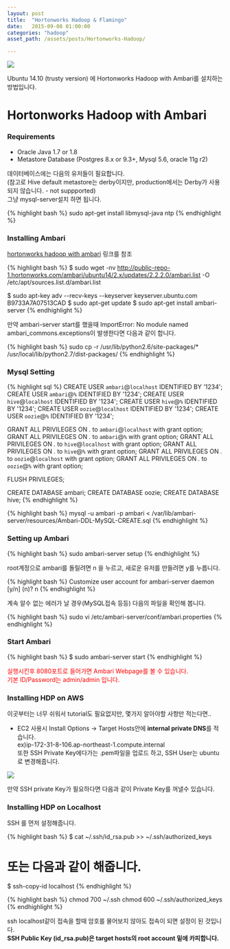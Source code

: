 ```yaml
---
layout: post
title:  "Hortonworks Hadoop & Flamingo"
date:   2015-09-08 01:00:00
categories: "hadoop"
asset_path: /assets/posts/Hortonworks-Hadoop/

---
```

<div>
    <img src="{{ page.asset_path }}HWX-RGB-full-tagline.png" class="img-responsive img-rounded">
</div>

Ubuntu 14.10 (trusty version) 에 Hortonworks Hadoop with Ambari를 설치하는 방법입니다.

# Hortonworks Hadoop with Ambari

### Requirements

* Oracle Java 1.7 or 1.8
* Metastore Database (Postgres 8.x or 9.3+, Mysql 5.6, oracle 11g r2)
  
데이터베이스에는 다음의 유저들이 필요합니다. <br>
(참고로 Hive default metastore는 derby이지만, production에서는 Derby가 사용되지 않습니다. - not suppported)<br>
그냥 mysql-server설치 하면 됩니다.

{% highlight bash %}
sudo apt-get install libmysql-java ntp
{% endhighlight %}


### Installing Ambari

[hortonworks hadoop with ambari][hortonworks hadoop with ambari] 링크를 참조

{% highlight bash %}
$ sudo wget -nv http://public-repo-1.hortonworks.com/ambari/ubuntu14/2.x/updates/2.2.2.0/ambari.list -O /etc/apt/sources.list.d/ambari.list

$ sudo apt-key adv --recv-keys --keyserver keyserver.ubuntu.com B9733A7A07513CAD
$ sudo apt-get update
$ sudo apt-get install ambari-server
{% endhighlight %}

만약 ambari-server start를 했을때 ImportError: No module named ambari_commons.exceptions이 발생한다면 다음과 같이 합니다.

{% highlight bash %}
sudo cp -r /usr/lib/python2.6/site-packages/* /usr/local/lib/python2.7/dist-packages/
{% endhighlight %}


### Mysql Setting

{% highlight sql %}
CREATE USER `ambari`@`localhost` IDENTIFIED BY '1234';
CREATE USER `ambari`@`%` IDENTIFIED BY '1234';
CREATE USER `hive`@`localhost` IDENTIFIED BY '1234';
CREATE USER `hive`@`%` IDENTIFIED BY '1234';
CREATE USER `oozie`@`localhost` IDENTIFIED BY '1234';
CREATE USER `oozie`@`%` IDENTIFIED BY '1234';

GRANT ALL PRIVILEGES ON *.* to `ambari`@`localhost` with grant option;
GRANT ALL PRIVILEGES ON *.* to `ambari`@`%` with grant option;
GRANT ALL PRIVILEGES ON *.* to `hive`@`localhost` with grant option;
GRANT ALL PRIVILEGES ON *.* to `hive`@`%` with grant option;
GRANT ALL PRIVILEGES ON *.* to `oozie`@`localhost` with grant option;
GRANT ALL PRIVILEGES ON *.* to `oozie`@`%` with grant option;

FLUSH PRIVILEGES;

CREATE DATABASE ambari;
CREATE DATABASE oozie;
CREATE DATABASE hive;
{% endhighlight %}

{% highlight bash %}
mysql -u ambari -p ambari < /var/lib/ambari-server/resources/Ambari-DDL-MySQL-CREATE.sql
{% endhighlight %}

### Setting up Ambari

{% highlight bash %}
sudo ambari-server setup
{% endhighlight %}

root계정으로 ambari를 돌릴려면 n 을 누르고, 새로운 유저를 만들려면 y를 누릅니다.

{% highlight bash %}
Customize user account for ambari-server daemon [y/n] (n)? n
{% endhighlight %}

계속 알수 없는 에러가 날 경우(MySQL접속 등등) 다음의 파일을 확인해 봅니다. 

{% highlight bash %}
sudo vi /etc/ambari-server/conf/ambari.properties
{% endhighlight %}

### Start Ambari

{% highlight bash %}
$ sudo ambari-server start
{% endhighlight %}

<span style="color:red">
실행시킨후 8080포트로 들어가면 Ambari Webpage를 볼 수 있습니다.<br>
기본 ID/Password는 admin/admin 입니다.
</span>


### Installing HDP on AWS

이곳부터는 너무 쉬워서 tutorial도 필요없지만, 몇가지 알아야할 사항만 적는다면.. 

* EC2 사용시 Install Options -> Target Hosts안에 **internal private DNS**를 적습니다.<br>
  ex)ip-172-31-8-106.ap-northeast-1.compute.internal<br>
  또한 SSH Private Key에다가는 .pem파일을 업로드 하고, SSH User는 ubuntu로 변경해줍니다.
 
<img src="{{ page.asset_path }}install-options.png" class="img-responsive img-rounded">

만약 SSH private Key가 필요하다면 다음과 같이 Private Key를 꺼낼수 있습니다.


### Installing HDP on Localhost

SSH 를 먼저 설정해줍니다. 

{% highlight bash %}
$ cat ~/.ssh/id_rsa.pub >> ~/.ssh/authorized_keys
# 또는 다음과 같이 해줍니다.
$ ssh-copy-id localhost
{% endhighlight %}

{% highlight bash %}
chmod 700 ~/.ssh
chmod 600 ~/.ssh/authorized_keys
{% endhighlight %}

ssh localhost같이 접속을 할때 암호를 물어보지 않아도 접속이 되면 설정이 된 것입니다.<br>
**SSH Public Key (id_rsa.pub)은 target hosts의 root account 밑에 카피합니다.** 



[hortonworks hadoop with ambari]: http://docs.hortonworks.com/HDPDocuments/Ambari-2.2.2.0/bk_Installing_HDP_AMB/content/_download_the_ambari_repo_ubuntu14.html
